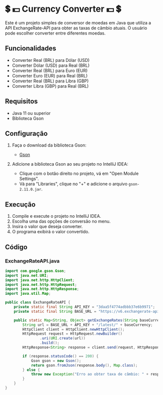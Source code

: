 # 💲 💵 Currency Converter 💵 💲

Este é um projeto simples de conversor de moedas em Java que utiliza a API ExchangeRate-API para obter as taxas de câmbio atuais. O usuário pode escolher converter entre diferentes moedas.

## Funcionalidades

- Converter Real (BRL) para Dólar (USD)
- Converter Dólar (USD) para Real (BRL)
- Converter Real (BRL) para Euro (EUR)
- Converter Euro (EUR) para Real (BRL)
- Converter Real (BRL) para Libra (GBP)
- Converter Libra (GBP) para Real (BRL)

## Requisitos

- Java 11 ou superior
- Biblioteca Gson

## Configuração

1. Faça o download da biblioteca Gson:
   - [Gson](https://github.com/google/gson)

2. Adicione a biblioteca Gson ao seu projeto no IntelliJ IDEA:
   - Clique com o botão direito no projeto, vá em "Open Module Settings".
   - Vá para "Libraries", clique no "+" e adicione o arquivo `gson-2.11.0.jar`.

## Execução

1. Compile e execute o projeto no IntelliJ IDEA.
2. Escolha uma das opções de conversão no menu.
3. Insira o valor que deseja converter.
4. O programa exibirá o valor convertido.

## Código

### ExchangeRateAPI.java

```java
import com.google.gson.Gson;
import java.net.URI;
import java.net.http.HttpClient;
import java.net.http.HttpRequest;
import java.net.http.HttpResponse;
import java.util.Map;

public class ExchangeRateAPI {
    private static final String API_KEY = "3daa5f4774adbbb37e6b9971";
    private static final String BASE_URL = "https://v6.exchangerate-api.com/v6/";

    public static Map<String, Object> getExchangeRates(String baseCurrency) throws Exception {
        String url = BASE_URL + API_KEY + "/latest/" + baseCurrency;
        HttpClient client = HttpClient.newHttpClient();
        HttpRequest request = HttpRequest.newBuilder()
                .uri(URI.create(url))
                .build();
        HttpResponse<String> response = client.send(request, HttpResponse.BodyHandlers.ofString());

        if (response.statusCode() == 200) {
            Gson gson = new Gson();
            return gson.fromJson(response.body(), Map.class);
        } else {
            throw new Exception("Erro ao obter taxa de câmbio: " + response.statusCode());
        }
    }
}
